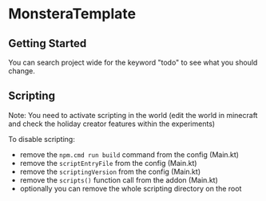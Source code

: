# MonsteraTemplate

## Getting Started

You can search project wide for the keyword "todo" to see what you should change.

## Scripting

Note: You need to activate scripting in the world (edit the world in minecraft and check the holiday creator features
within the experiments)

To disable scripting:

- remove the `npm.cmd run build` command from the config (Main.kt)
- remove the `scriptEntryFile` from the config (Main.kt)
- remove the `scriptingVersion` from the config (Main.kt)
- remove the `scripts()` function call from the addon (Main.kt)
- optionally you can remove the whole scripting directory on the root

